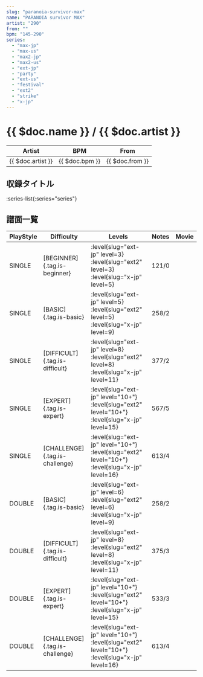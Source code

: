 ```yaml
---
slug: "paranoia-survivor-max"
name: "PARANOIA survivor MAX"
artist: "290"
from: ""
bpm: "145-290"
series:
  - "max-jp"
  - "max-us"
  - "max2-jp"
  - "max2-us"
  - "ext-jp"
  - "party"
  - "ext-us"
  - "festival"
  - "ext2"
  - "strike"
  - "x-jp"
---
```


# {{ $doc.name }} / {{ $doc.artist }}

|Artist|BPM|From|
|------|---|----|
|{{ $doc.artist }}|{{ $doc.bpm }}|{{ $doc.from }}|

## 収録タイトル

:series-list{:series="series"}

## 譜面一覧

|PlayStyle|Difficulty|Levels|Notes|Movie|
|---------|----------|------|-----|-----|
|SINGLE|[BEGINNER]{.tag.is-beginner}|<div class="field is-grouped is-grouped-multiline"> :level{slug="ext-jp" level=3} :level{slug="ext2" level=3} :level{slug="x-jp" level=5}</div>|121/0||
|SINGLE|[BASIC]{.tag.is-basic}|<div class="field is-grouped is-grouped-multiline"> :level{slug="ext-jp" level=5} :level{slug="ext2" level=5} :level{slug="x-jp" level=9}</div>|258/2||
|SINGLE|[DIFFICULT]{.tag.is-difficult}|<div class="field is-grouped is-grouped-multiline"> :level{slug="ext-jp" level=8} :level{slug="ext2" level=8} :level{slug="x-jp" level=11}</div>|377/2||
|SINGLE|[EXPERT]{.tag.is-expert}|<div class="field is-grouped is-grouped-multiline"> :level{slug="ext-jp" level="10+"} :level{slug="ext2" level="10+"} :level{slug="x-jp" level=15}</div>|567/5||
|SINGLE|[CHALLENGE]{.tag.is-challenge}|<div class="field is-grouped is-grouped-multiline"> :level{slug="ext-jp" level="10+"} :level{slug="ext2" level="10+"} :level{slug="x-jp" level=16}</div>|613/4||
|DOUBLE|[BASIC]{.tag.is-basic}|<div class="field is-grouped is-grouped-multiline"> :level{slug="ext-jp" level=6} :level{slug="ext2" level=6} :level{slug="x-jp" level=9}</div>|258/2||
|DOUBLE|[DIFFICULT]{.tag.is-difficult}|<div class="field is-grouped is-grouped-multiline"> :level{slug="ext-jp" level=8} :level{slug="ext2" level=8} :level{slug="x-jp" level=11}</div>|375/3||
|DOUBLE|[EXPERT]{.tag.is-expert}|<div class="field is-grouped is-grouped-multiline"> :level{slug="ext-jp" level="10+"} :level{slug="ext2" level="10+"} :level{slug="x-jp" level=15}</div>|533/3||
|DOUBLE|[CHALLENGE]{.tag.is-challenge}|<div class="field is-grouped is-grouped-multiline"> :level{slug="ext-jp" level="10+"} :level{slug="ext2" level="10+"} :level{slug="x-jp" level=16}</div>|613/4||
